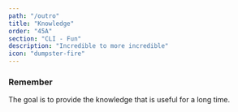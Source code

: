 ```yaml
---
path: "/outro"
title: "Knowledge"
order: "45A"
section: "CLI - Fun"
description: "Incredible to more incredible"
icon: "dumpster-fire"
---
```


### Remember
The goal is to provide the knowledge that is useful for a long time.

<br />
<br />
<br />
<br />
<br />
<br />
<br />
<br />
<br />
<br />
<br />
<br />

